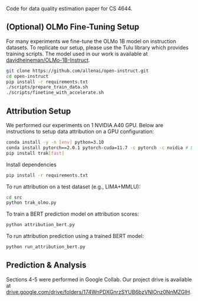 Code for data quality estimation paper for CS 4644.

## (Optional) OLMo Fine-Tuning Setup
For many experiments we fine-tune the OLMo 1B model on instruction datasets. To replicate our setup, please use the Tulu library which provides training scripts. The model used in our work is available at [davidheineman/OLMo-1B-Instruct](https://huggingface.co/davidheineman/OLMo-1B-Instruct).

```sh
git clone https://github.com/allenai/open-instruct.git
cd open-instruct
pip install -r requirements.txt
./scripts/prepare_train_data.sh
./scripts/finetine_with_accelerate.sh
```

## Attribution Setup
We performed our experiments on 1 NVIDIA A40 GPU. Below are instructions to setup data attribution on a GPU configuration:
```sh
conda install -y -n [env] python=3.10
conda install pytorch==2.0.1 pytorch-cuda=11.7 -c pytorch -c nvidia # Downgrade CUDA to 11.7 to be compatible with fast projection
pip install trak[fast]
```

Install dependencies
```sh
pip install -r requirements.txt
```

To run attribution on a test dataset (e.g., LIMA+MMLU):
```sh
cd src
python trak_olmo.py
```

To train a BERT prediction model on attribution scores:
```sh
python attribution_bert.py
```

To run attribution prediction using a trained BERT model:
```sh
python run_attribution_bert.py
```

## Prediction & Analysis
Sections 4-5 were performed in Google Collab. Our project drive is available at [drive.google.com/drive/folders/174WnPDXGnrzSYUB6bzVNlOnz0NnMZGIH](https://drive.google.com/drive/folders/174WnPDXGnrzSYUB6bzVNlOnz0NnMZGIH).
